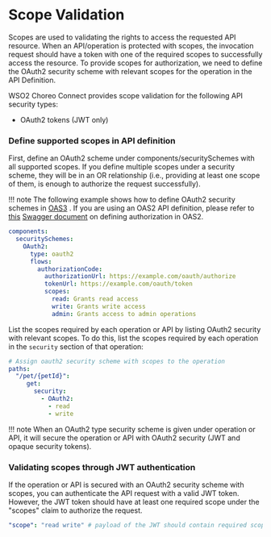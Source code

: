 # Scope Validation

Scopes are used to validating the rights to access the requested API resource. When an API/operation is protected with scopes, the invocation request should have a token with one of the required scopes to successfully access the resource. To provide scopes for authorization, we need to define the OAuth2 security scheme with relevant scopes for the operation in the API Definition.

WSO2 Choreo Connect provides scope validation for the following API security types:

-   OAuth2 tokens (JWT only)
<!-- TODO: Enable once the feature is completed for MGW 4.0.0: Basic authentication-->

### Define supported scopes in API definition

First, define an OAuth2 scheme under components/securitySchemes with all supported scopes. If you define multiple scopes under a security scheme, they will be in an OR relationship (i.e., providing at least one scope of them, is enough to authorize the request successfully).

!!! note
    The following example shows how to define OAuth2 security schemes in [OAS3](https://swagger.io/docs/specification/authentication/oauth2/) . If you are using an OAS2 API definition, please refer to [this](https://swagger.io/docs/specification/2-0/authentication/api-keys/) [Swagger document](https://swagger.io/docs/specification/2-0/authentication/) on defining authorization in OAS2.

``` yml
components:
  securitySchemes:
    OAuth2:
      type: oauth2
      flows:
        authorizationCode:
          authorizationUrl: https://example.com/oauth/authorize
          tokenUrl: https://example.com/oauth/token
          scopes:
            read: Grants read access
            write: Grants write access
            admin: Grants access to admin operations
```

List the scopes required by each operation or API by listing OAuth2 security with relevant scopes. To do this, list the scopes required by each operation in the `security` section of that operation:

``` yml
# Assign oauth2 security scheme with scopes to the operation
paths:
  "/pet/{petId}":
     get:
       security:
         - OAuth2:
           - read
           - write
```

!!! note
    When an OAuth2 type security scheme is given under operation or API, it will secure the operation or API with OAuth2 security (JWT and opaque security tokens).

### Validating scopes through JWT authentication

If the operation or API is secured with an OAuth2 security scheme with scopes, you can authenticate the API request with a valid JWT token. However, the JWT token should have at least one required scope under the "scopes" claim to authorize the request.

``` yml
"scope": "read write" # payload of the JWT should contain required scopes separated by space
```

<!-- TODO: Enable once the feature is completed for MGW 4.0.0
### Validating scopes through opaque token authentication

If the operation or API is secured with an OAuth2 security scheme with scopes and configured the key manager properly, then you can authenticate the API request with a valid opaque token. However, then the key manager should provide the required scopes after validating the token to authorize the request.

### Validating scopes through basic authentication

Scopes in security schemes (typically OAuth schemes) provide the ability to restrict the usage of certain endpoints to the users by limiting the access of that endpoint to the users with the corresponding scopes. In micro-gateway it is possible to validate the users (basic authentication) with scopes.

First, in the operation level or the API level, basic authentication security should be declared alongside oauth2 security with scopes.

``` yml
paths:
 "/pet/{petId}":
    get:
      security:
        - mybasic: []
          - OAuth2:
            - read
            - write
        
components:
  securitySchemes:
    mybasic:
      type: http
      scheme: basic
    OAuth2:
      type: oauth2
      flows:
      authorizationCode:
        authorizationUrl: https://example.com/oauth/authorize
        tokenUrl: https://example.com/oauth/token
        scopes:
          read: Grants read access
          write: Grants write access
          admin: Grants access to admin operations
```

Then, the required scopes should be added to the "micro-gw.conf" file (comma separated) under the users which are provided access to certain endpoints.

``` java tab="Format"
[b7a.users.<username>]
    password="@<HASH_ALGO>:{<HASH_ALGO(password)>}"
    scopes="scope1,scope2"
```

``` java tab="Example"
["b7a.users.shani"]
    password="@sha256:{5e884898da28047151d0e56f8dc6292773603d0d6aabbdd62a11ef721d1542d8}"
    scopes="read,write"
```

 The users with the scopes in the configuration can access the endpoints with certain scopes included in the oauth2 scheme using basic authentication.
-->

